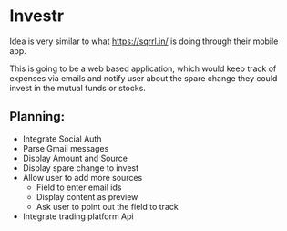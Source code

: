 # Investr

Idea is very similar to what https://sqrrl.in/ is doing through their mobile app. 

This is going to be a web based application, which would keep track of expenses via emails and 
notify user about the spare change they could invest in the mutual funds or stocks.


## Planning:
* Integrate Social Auth
* Parse Gmail messages
* Display Amount and Source
* Display spare change to invest
* Allow user to add more sources
  * Field to enter email ids
  * Display content as preview
  * Ask user to point out the field to track
* Integrate trading platform Api
